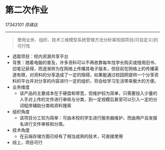 # 第二次作业
*17343101 苏祺达*

---

> 使用业务、组织、技术三维模型系统管理方法分析某校园项目(可自定义)的可行性
  * 选取项目：校内资源共享平台
  * 背景：随着电脑的普及，许多资料可以不再依靠每年找学长购买或借用旧书、旧笔记获得，而逐渐转为在网络上传播其电子版本，但目前在网络上的传播渠道有限，对资料的分享造成了一定的阻碍，如果能通过校园网提供一个分享资料的平台并对分享的内容进行一定的组织，将会给学习生活带来极大的方便。
  * 业务维度
      * 该产品的主要成本在于硬盘和带宽，但维护较为简单，只需要投入少量的人手对上传的文件进行审核与分类，到一定规模后甚至可以引入一定的分词程序辅助分类和资料搜索
  * 组织角度
      * 该项目分工较为简单：可由本校的学生进行服务器维护，而由用户自发报名进行文件审核和分类。
  * 技术角度
      * 在云端存储方面已经有了相当成熟的技术，可直接使用
  * 综上，项目可行
